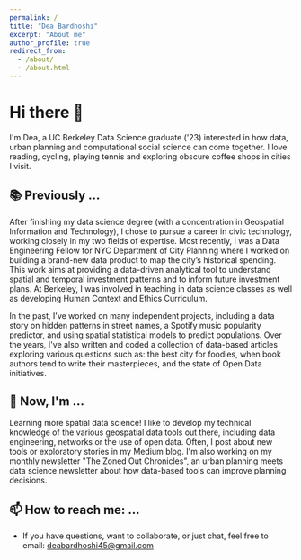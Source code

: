 ```yaml
---
permalink: /
title: "Dea Bardhoshi"
excerpt: "About me"
author_profile: true
redirect_from: 
  - /about/
  - /about.html
---
```


# Hi there 👋

I'm Dea, a UC Berkeley Data Science graduate ('23) interested in how data, urban planning and computational social science can come together. I love reading, cycling, playing tennis and exploring obscure coffee shops in cities I visit.

## 📚 Previously ...

After finishing my data science degree (with a concentration in Geospatial Information and Technology), I chose to pursue a career in civic technology, working closely in my two fields of expertise. Most recently, I was a Data Engineering Fellow for NYC Department of City Planning where I worked on building a brand-new data product to map the city’s historical spending. This work aims at providing a data-driven analytical tool to understand spatial and temporal investment patterns and to inform future investment plans. At Berkeley, I was involved in teaching in data science classes as well as developing Human Context and Ethics Curriculum.

In the past, I've worked on many independent projects, including a data story on hidden patterns in street names, a Spotify music popularity predictor, and using spatial statistical models to predict populations. Over the years, I've also written and coded a collection of data-based articles exploring various questions such as: the best city for foodies, when book authors tend to write their masterpieces, and the state of Open Data initiatives.

## 🌱 Now, I'm ...

Learning more spatial data science! I like to develop my technical knowledge of the various geospatial data tools out there, including data engineering, networks or the use of open data. Often, I post about new tools or exploratory stories in my Medium blog. I'm also working on my monthly newsletter "The Zoned Out Chronicles", an urban planning meets data science newsletter about how data-based tools can improve planning decisions.

## 📫 How to reach me: ...

- If you have questions, want to collaborate, or just chat, feel free to email: [deabardhoshi45@gmail.com](mailto:deabardhoshi45@gmail.com)

